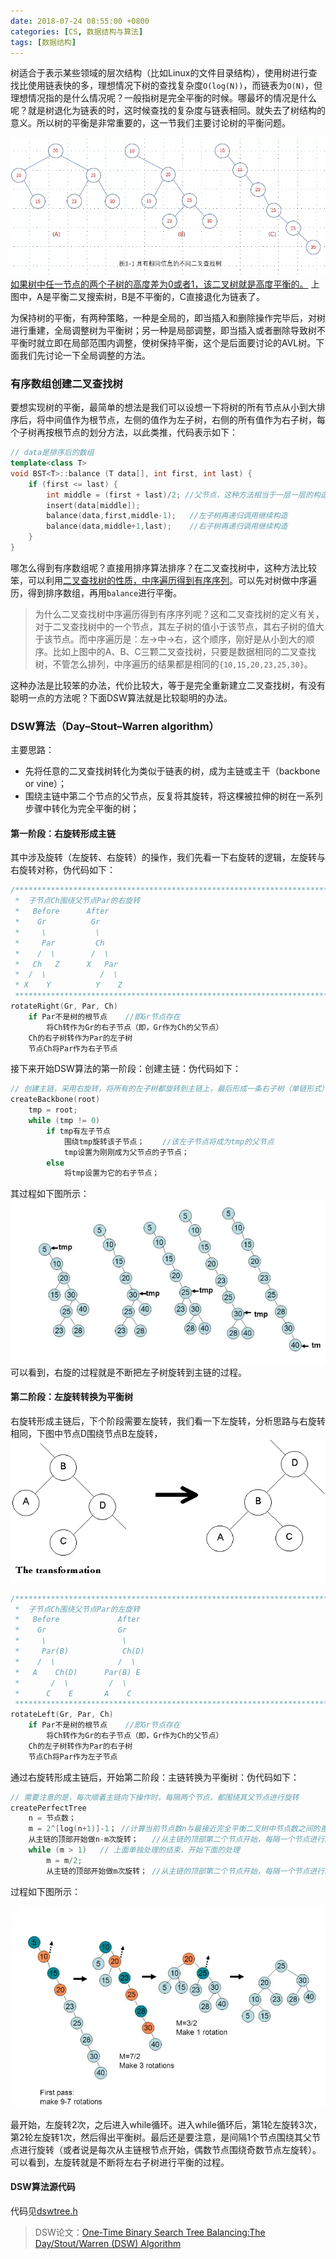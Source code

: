 ```yaml
---
date: 2018-07-24 08:55:00 +0800
categories: [CS, 数据结构与算法]
tags: [数据结构]
---
```



树适合于表示某些领域的层次结构（比如Linux的文件目录结构），使用树进行查找比使用链表快的多，理想情况下树的查找复杂度`O(log(N))`，而链表为`O(N)`，但理想情况指的是什么情况呢？一般指树是完全平衡的时候。哪最坏的情况是什么呢？就是树退化为链表的时，这时候查找的复杂度与链表相同。就失去了树结构的意义。所以树的平衡是非常重要的，这一节我们主要讨论树的平衡问题。

![image](/assets/img/data-structure/tree.png)
<u>如果树中任一节点的两个子树的高度差为0或者1，该二叉树就是高度平衡的。</u> 上图中，A是平衡二叉搜索树，B是不平衡的，C直接退化为链表了。

为保持树的平衡，有两种策略，一种是全局的，即当插入和删除操作完毕后，对树进行重建，全局调整树为平衡树；另一种是局部调整，即当插入或者删除导致树不平衡时就立即在局部范围内调整，使树保持平衡，这个是后面要讨论的AVL树。下面我们先讨论一下全局调整的方法。
### 有序数组创建二叉查找树
要想实现树的平衡，最简单的想法是我们可以设想一下将树的所有节点从小到大排序后，将中间值作为根节点，左侧的值作为左子树，右侧的所有值作为右子树，每个子树再按根节点的划分方法，以此类推，代码表示如下：
```c++
// data是排序后的数组
template<class T>
void BST<T>::balance (T data[], int first, int last) {
    if (first <= last) {
        int middle = (first + last)/2; //父节点，这种方法相当于一层一层的构造下一层子节点的父节点
        insert(data[middle]);       
        balance(data,first,middle-1);   //左子树再递归调用继续构造
        balance(data,middle+1,last);    //右子树再递归调用继续构造
    }
}
```
哪怎么得到有序数组呢？直接用排序算法排序？在二叉查找树中，这种方法比较笨，可以利用<u>二叉查找树的性质，中序遍历得到有序序列</u>。可以先对树做中序遍历，得到排序数组，再用`balance`进行平衡。
>为什么二叉查找树中序遍历得到有序序列呢？这和二叉查找树的定义有关，对于二叉查找树中的一个节点，其左子树的值小于该节点，其右子树的值大于该节点。而中序遍历是：左->中->右，这个顺序，刚好是从小到大的顺序。比如上图中的A、B、C三颗二叉查找树，只要是数据相同的二叉查找树，不管怎么排列，中序遍历的结果都是相同的`{10,15,20,23,25,30}`。

这种办法是比较笨的办法，代价比较大，等于是完全重新建立二叉查找树，有没有聪明一点的方法呢？下面DSW算法就是比较聪明的办法。
### DSW算法（Day–Stout–Warren algorithm）
主要思路：
- 先将任意的二叉查找树转化为类似于链表的树，成为主链或主干（backbone or vine）；
- 围绕主链中第二个节点的父节点，反复将其旋转，将这棵被拉伸的树在一系列步骤中转化为完全平衡的树；

#### 第一阶段：右旋转形成主链
其中涉及旋转（左旋转、右旋转）的操作，我们先看一下右旋转的逻辑，左旋转与右旋转对称，伪代码如下：
```c
/************************************************************************
 *  子节点Ch围绕父节点Par的右旋转
 *   Before      After
 *    Gr          Gr
 *     \           \
 *     Par         Ch
 *    /  \        /  \
 *   Ch   Z      X   Par
 *  /  \            /  \
 * X    Y          Y    Z
 ***********************************************************************/
rotateRight(Gr, Par, Ch)
    if Par不是树的根节点    //即Gr节点存在
        将Ch转作为Gr的右子节点（即，Gr作为Ch的父节点）
    Ch的右子树转作为Par的左子树
    节点Ch将Par作为右子节点
```

接下来开始DSW算法的第一阶段：创建主链：伪代码如下：
```c
// 创建主链，采用右旋转，将所有的左子树都旋转到主链上，最后形成一条右子树（单链形式）
createBackbone(root)
    tmp = root;
    while (tmp != 0) 
        if tmp有左子节点
            围绕tmp旋转该子节点；    //该左子节点将成为tmp的父节点
            tmp设置为刚刚成为父节点的子节点；
        else 
            将tmp设置为它的右子节点；
```
其过程如下图所示：
![](/assets/img/data-structure/rightRotate.png)
可以看到，右旋的过程就是不断把左子树旋转到主链的过程。

#### 第二阶段：左旋转转换为平衡树
右旋转形成主链后，下个阶段需要左旋转，我们看一下左旋转，分析思路与右旋转相同，下图中节点D围绕节点B左旋转，
![image](/assets/img/data-structure/leftRotate.png)
```c
/************************************************************************
 *  子节点Ch围绕父节点Par的左旋转
 *   Before             After
 *    Gr                Gr
 *     \                 \
 *     Par(B)            Ch(D)
 *    /  \              /  \
 *   A    Ch(D)      Par(B) E
 *       /  \         /  \
 *      C    E       A    C
 ***********************************************************************/
rotateLeft(Gr, Par, Ch)
    if Par不是树的根节点    //即Gr节点存在
        将Ch转作为Gr的右子节点（即，Gr作为Ch的父节点）
    Ch的左子树转作为Par的右子树
    节点Ch将Par作为左子节点
```

通过右旋转形成主链后，开始第二阶段：主链转换为平衡树：伪代码如下：
```c
// 需要注意的是，每次顺着主链向下操作时，每隔两个节点，都围绕其父节点进行旋转
createPerfectTree
    n = 节点数；
    m = 2^[log(n+1)]-1； //计算当前节点数n与最接近完全平衡二叉树中节点数之间的差，多出的节点将单独处理
    从主链的顶部开始做n-m次旋转；   //从主链的顶部第二个节点开始，每隔一个节点进行左旋   
    while (m > 1)   // 上面单独处理的结束，开始下面的处理
        m = m/2;
        从主链的顶部开始做m次旋转； //从主链的顶部第二个节点开始，每隔一个节点进行左旋
```
过程如下图所示：

![](/assets/img/data-structure/balance.png)

最开始，左旋转2次，之后进入while循环。进入while循环后，第1轮左旋转3次，第2轮左旋转1次，然后得出平衡树。最后还是要注意，是间隔1个节点围绕其父节点进行旋转（或者说是每次从主链根节点开始，偶数节点围绕奇数节点左旋转）。可以看到，左旋转就是不断将左右子树进行平衡的过程。

#### DSW算法源代码
代码见[dswtree.h](https://github.com/superLish/superLish.github.io/blob/master/_posts/data-structure/tree/dswtree.h)

>DSW论文：[One-Time Binary Search Tree Balancing:The Day/Stout/Warren (DSW) Algorithm](http://penguin.ewu.edu/~trolfe/DSWpaper/)